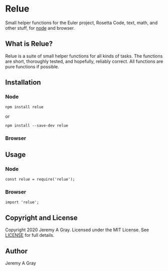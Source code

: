 # Relue

Small helper functions for the Euler project, Rosetta Code, text, math, and other stuff, for [node](https://nodejs.org/) and browser.

## What is Relue?

Relue is a suite of small helper functions for all kinds of tasks.  The functions are short, thoroughly tested, and hopefully, reliably correct.  All functions are pure functions if possible.

## Installation

### Node

```
npm install relue
```
or

```
npm install --save-dev relue
```

### Browser

## Usage

### Node

```
const relue = require('relue');
```

### Browser

```
import 'relue';
```

## Copyright and License

Copyright 2020 Jeremy A Gray.  Licensed under the MIT License.  See [LICENSE](LICENSE) for full details.

## Author

Jeremy A Gray
